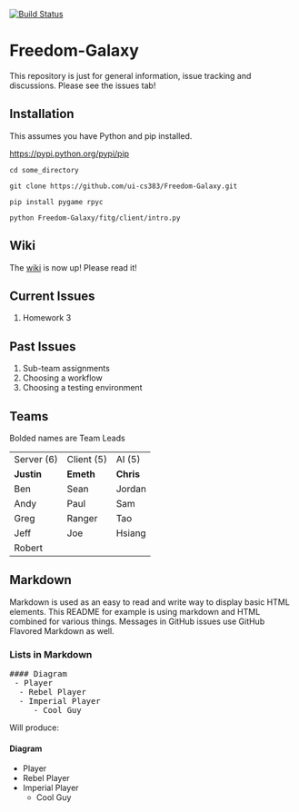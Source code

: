 [![Build Status](https://travis-ci.org/ui-cs383/Freedom-Galaxy.png)](https://travis-ci.org/ui-cs383/Freedom-Galaxy)

# Freedom-Galaxy

This repository is just for general information, issue tracking and discussions.  Please see the issues tab!

## Installation
This assumes you have Python and pip installed.

https://pypi.python.org/pypi/pip

```cd some_directory```

```git clone https://github.com/ui-cs383/Freedom-Galaxy.git```

```pip install pygame rpyc```

```python Freedom-Galaxy/fitg/client/intro.py```

## Wiki
The [wiki](https://github.com/ui-cs383/Freedom-Galaxy/wiki) is now up!  Please read it!

## Current Issues
 1.  Homework 3


## Past Issues
 1.  Sub-team assignments
 1.  Choosing a workflow
 1.  Choosing a testing environment

## Teams
Bolded names are Team Leads
<table>
 <tr>
  <td> Server (6)</td>
  <td> Client (5)</td>
  <td> AI (5)    </td>
 </tr>
 
 <tr>
  <td> <b>Justin</b> </td>
  <td> <b>Emeth</b> </td>
  <td> <b>Chris</b> </td>
 </tr>
 
 <tr>
  <td> Ben </td>
  <td> Sean </td>
  <td> Jordan </td>
 </tr>
 
 <tr>
  <td> Andy </td>
  <td> Paul </td>
  <td> Sam </td>
 </tr>
 
 <tr>
  <td> Greg </td>
  <td> Ranger </td>
  <td> Tao </td>
 </tr>

 <tr>
  <td> Jeff </td>
  <td> Joe </td>
  <td> Hsiang </td>
 </tr>
 
 <tr>
  <td> Robert </td>
 </tr>
</table>


## Markdown
Markdown is used as an easy to read and write way to display basic HTML elements.
This README for example is using markdown and HTML combined for various things. 
Messages in GitHub issues use GitHub Flavored Markdown as well. 
### Lists in Markdown
<pre>
#### Diagram
 - Player
  - Rebel Player
  - Imperial Player
     - Cool Guy
</pre>

Will produce:

#### Diagram
 -  Player
  - Rebel Player
  - Imperial Player
     - Cool Guy

